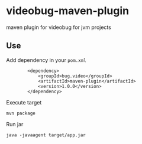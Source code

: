 # videobug-maven-plugin

maven plugin for videobug for jvm projects

## Use

Add dependency in your `pom.xml`

```
        <dependency>
            <groupId>bug.video</groupId>
            <artifactId>maven-plugin</artifactId>
            <version>1.0.0</version>
        </dependency>

```

Execute target

`mvn package`

Run jar

`java -javaagent target/app.jar`
